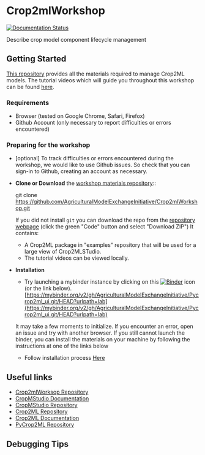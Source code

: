 # Crop2mlWorkshop
[![Documentation Status](https://readthedocs.org/projects/crop2mlworkshop/badge/?version=latest)](https://crop2mlworkshop.readthedocs.io/en/latest/?badge=latest)

Describe crop model component lifecycle management

## Getting Started

[This repository](https://github.com/AgriculturalModelExchangeInitiative/Crop2mlWorkshop) provides all the materials required to manage Crop2ML models. The tutorial videos which will guide you throughout this workshop can be found [here](https://crop2mlworkshop.readthedocs.io/en/latest/?badge=latest).

### Requirements

- Browser (tested on Google Chrome, Safari, Firefox)
- Github Account (only necessary to report difficulties or errors encountered)

### Preparing for the workshop

- [optional] To track difficulties or errors encountered during the workshop, we would like to use Github issues. So  check that you can sign-in to Github, creating an account as necessary. 

- **Clone or Download** the [workshop materials repository](https://github.com/AgriculturalModelExchangeInitiative/Crop2mlWorkshop)::

     git clone https://github.com/AgriculturalModelExchangeInitiative/Crop2mlWorkshop.git

   If you did not install ``git`` you can download the repo from the [repository webpage](https://github.com/AgriculturalModelExchangeInitiative/Crop2mlWorkshop.git) (click the green "Code" button and select "Download ZIP")
   It contains:
    - A Crop2ML package in "examples" repository that will be used for a large view of Crop2MLSTudio.
    - The tutorial videos can be viewed locally.

- **Installation**

    - Try launching a mybinder instance by clicking on this [![Binder](https://mybinder.org/badge_logo.svg)](https://mybinder.org/v2/gh/AgriculturalModelExchangeInitiative/Pycrop2ml_ui.git/HEAD?urlpath=lab) icon (or the link below).
    [https://mybinder.org/v2/gh/AgriculturalModelExchangeInitiative/Pycrop2ml_ui.git/HEAD?urlpath=lab](https://mybinder.org/v2/gh/AgriculturalModelExchangeInitiative/Pycrop2ml_ui.git/HEAD?urlpath=lab)

    It may take a few moments to initialize. If you encounter an error, open an issue and try with another browser. If you still cannot launch the binder, you can install the materials on your machine by following the instructions at one of the links below

    - Follow installation process [Here](https://crop2mlworkshop.readthedocs.io/en/latest/user/installation.html)

## Useful links

- [Crop2mlWorksop Repository](https://github.com/AgriculturalModelExchangeInitiative/Crop2mlWorkshop)
- [CropMStudio Documentation](https://crop2mlworkshop.readthedocs.io/en/latest/?badge=latest)
- [CropMStudio Repository](https://github.com/AgriculturalModelExchangeInitiative/Pycrop2ml_ui)
- [Crop2ML Repository](https://github.com/AgriculturalModelExchangeInitiative/Crop2ML)
- [Crop2ML Documentation](https://crop2ml.readthedocs.io/en/latest/?badge=latest)
- [PyCrop2ML Repository](https://github.com/AgriculturalModelExchangeInitiative/PyCrop2ML)


## Debugging Tips


